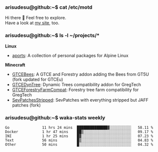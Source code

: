 ### arisudesu@github:~$ cat /etc/motd

Hi there 👋  Feel free to explore.  
Have a look at [my site](https://arisu.dev), too.

### arisudesu@github:~$ ls -l ~/projects/*
**Linux**
 - [aports](https://github.com/arisudesu/aports):  A collection of personal packages for Alpine Linux

**Minecraft**
 - [GTCEBees](https://github.com/arisudesu/GTCEBees): A GTCE and Forestry addon adding the Bees from GT5U (fork updated for GTCEu)
 - [GTCEDynTree](https://github.com/arisudesu/GTCEDynTree): Dynamic Trees compatibility addon for GregTech
 - [GTCEForestryFarmCompat](https://github.com/arisudesu/GTCEForestryFarmCompat): Forestry tree farm compatibility for GregTech
 - [SevPatchesStripped](https://github.com/arisudesu/SevPatchesStripped): SevPatches with everything stripped but JAFF patches (fork)

### arisudesu@github:~$ waka-stats weekly
<!--START_SECTION:waka-->

```text
Go               11 hrs 24 mins  ██████████████▓░░░░░░░░░░   58.11 %
Docker           1 hr 47 mins    ██▒░░░░░░░░░░░░░░░░░░░░░░   09.17 %
INI              1 hr 25 mins    █▓░░░░░░░░░░░░░░░░░░░░░░░   07.23 %
Text             56 mins         █▒░░░░░░░░░░░░░░░░░░░░░░░   04.83 %
Other            50 mins         █░░░░░░░░░░░░░░░░░░░░░░░░   04.32 %
```

<!--END_SECTION:waka-->
